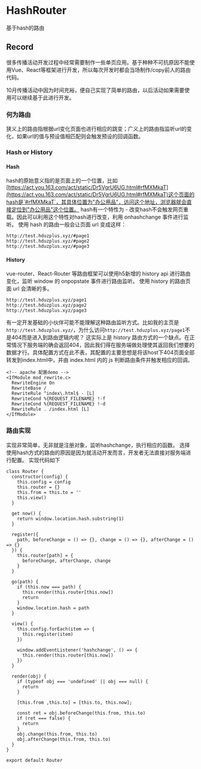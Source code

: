 # HashRouter
基于hash的路由

## Record
很多传播活动开发过程中经常需要制作一些单页应用。基于种种不可抗原因不能使用Vue、React等框架进行开发，所以每次开发时都会当场制作/copy前人的路由代码。

10月传播活动中因为时间充裕，便自己实现了简单的路由，以后活动如果需要使用可以继续基于此进行开发。

### 何为路由
狭义上的路由指根据url变化页面也进行相应的跳变；广义上的路由指监听url的变化，如果url的值与预设值相匹配则会触发预设的回调函数。

### Hash or History
#### Hash
hash的原始意义指的是页面上的一个位置，比如[https://act.you.163.com/act/static/Dr5VgrU6UG.html#rfMXMkaT](https://act.you.163.com/act/static/Dr5VgrU6UG.html#rfMXMkaT)这个页面的hash是`#rfMXMkaT`，其具体位置为"办公用品"，访问这个地址，浏览器就会直接定位到"办公用品"这个位置。
hash有一个特性为 - 改变hash不会触发网页重载。因此可以利用这个特性对hash进行改变，利用 onhashchange 事件进行监听。
使用 hash 的路由一般会让页面 url 变成这样：
```
http://test.hduzplus.xyz/#page1
http://test.hduzplus.xyz/#page2
http://test.hduzplus.xyz/#page3
```

#### History
vue-router、React-Router 等路由框架可以使用h5新增的 history api 进行路由变化，监听 window 的 onpopstate 事件进行路由监听。
使用 history 的路由页面 url 会清晰的多。
```
http://test.hduzplus.xyz/page1
http://test.hduzplus.xyz/page2
http://test.hduzplus.xyz/page3
```
有一定开发基础的小伙伴可能不能理解这种路由监听方式。比如我的主页是`http://test.hduzplus.xyz/`，为什么访问`http://test.hduzplus.xyz/page1`不是404而是进入到路由逻辑内呢？
这实际上是 history 路由方式的一个缺点。在正常情况下服务端的确会返回404，因此我们得在服务端做处理使其返回我们想要的数据才行。具体配置方式在此不表，其配置的主要思想是将该host下404页面全部转发到index.html中，并由 index.html 内的 js 判断路由条件并触发相应的回调。
```
<!-- apache 配置demo -->
<IfModule mod_rewrite.c>
  RewriteEngine On
  RewriteBase /
  RewriteRule ^index\.html$ - [L]
  RewriteCond %{REQUEST_FILENAME} !-f
  RewriteCond %{REQUEST_FILENAME} !-d
  RewriteRule . /index.html [L]
</IfModule>
```

### 路由实现
实现非常简单，无非就是注册对象，监听hashchange，执行相应的函数。
选择使用hash方式的路由的原因是因为就活动开发而言，开发者无法直接对服务端进行配置。
实现代码如下
```
class Router {
  constructor(config) {
    this.config = config
    this.router = {}
    this.from = this.to = ''
    this.view()
  }

  get now() {
    return window.location.hash.substring(1)
  }

  register({
    path, beforeChange = () => {}, change = () => {}, afterChange = () => {}
  }) {
    this.router[path] = {
      beforeChange, afterChange, change
    }
  }

  go(path) {
    if (this.now === path) {
      this.render(this.router[this.now])
      return
    }
    window.location.hash = path
  }

  view() {
    this.config.forEach(item => {
      this.register(item)
    })

    window.addEventListener('hashchange', () => {
      this.render(this.router[this.now])
    })
  }

  render(obj) {
    if (typeof obj === 'undefined' || obj === null) {
      return
    }

    [this.from ,this.to] = [this.to, this.now];

    const ret = obj.beforeChange(this.from, this.to)
    if (ret === false) {
      return  
    }
    obj.change(this.from, this.to)
    obj.afterChange(this.from, this.to)
  }
}

export default Router
```
